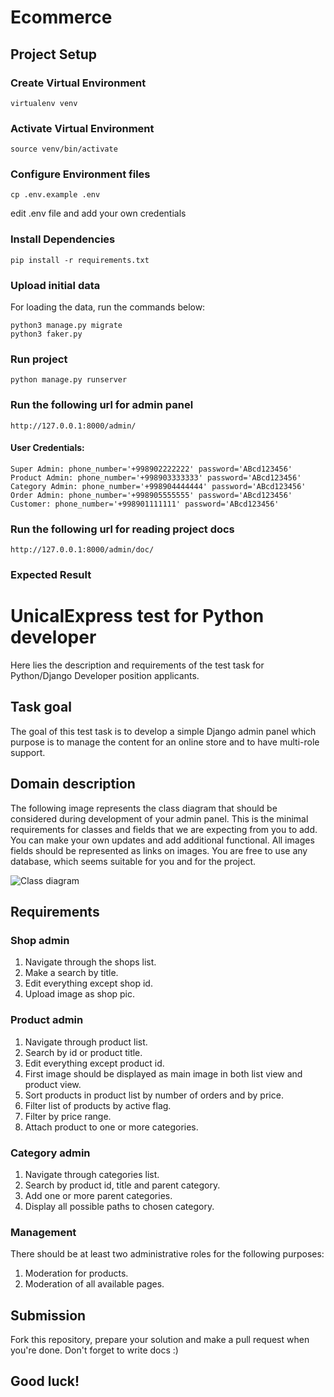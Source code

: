 # Ecommerce

## Project Setup
### Create Virtual Environment
```virtualenv venv```

### Activate Virtual Environment
```source venv/bin/activate```

### Configure Environment files
```cp .env.example .env```

edit .env file and add your own credentials

### Install Dependencies
```pip install -r requirements.txt```

### Upload initial data
For loading the data, run the commands below:
```
python3 manage.py migrate
python3 faker.py  
```

### Run project
```
python manage.py runserver
```

### Run the following url for admin panel

```
http://127.0.0.1:8000/admin/
```
#### User Credentials:
```
Super Admin: phone_number='+998902222222' password='ABcd123456'
Product Admin: phone_number='+998903333333' password='ABcd123456'
Category Admin: phone_number='+998904444444' password='ABcd123456'
Order Admin: phone_number='+998905555555' password='ABcd123456'
Customer: phone_number='+998901111111' password='ABcd123456'
```
### Run the following url for reading project docs

```
http://127.0.0.1:8000/admin/doc/
```
### Expected Result



# UnicalExpress test for Python developer 
Here lies the description and requirements of the test task for Python/Django Developer position applicants.

## Task goal
The goal of this test task is to develop a simple Django admin panel which purpose is to manage the content for an online store and to have multi-role support. 

## Domain description
The following image represents the class diagram that should be considered during development of your admin panel. This is the minimal requirements for classes and fields that we are expecting from you to add. You can make your own updates and add additional functional. All images fields should be represented as links on images. You are free to use any database, which seems suitable for you and for the project. 

![Class diagram](https://hb.bizmrg.com/kazanexpress/class_diagram.png)

## Requirements
### Shop admin
1. Navigate through the shops list.
2. Make a search by title.
3. Edit everything except shop id.
4. Upload image as shop pic. 

### Product admin
1. Navigate through product list.
2. Search by id or product title.
3. Edit everything except product id.
4. First image should be displayed as main image in both list view and product view.
5. Sort products in product list by number of orders and by price.
6. Filter list of products by active flag.
7. Filter by price range.
8. Attach product to one or more categories.

### Category admin
1. Navigate through categories list.
2. Search by product id, title and parent category.
3. Add one or more parent categories. 
4. Display all possible paths to chosen category. 

### Management
There should be at least two administrative roles for the following purposes:
1. Moderation for products. 
2. Moderation of all available pages. 

## Submission
Fork this repository, prepare your solution and make a pull request when you're done.
Don't forget to write docs :)

## Good luck!
